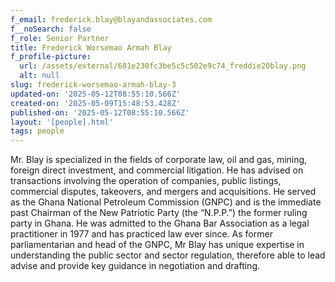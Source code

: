 ```yaml
---
f_email: frederick.blay@blayandassociates.com
f__noSearch: false
f_role: Senior Partner
title: Frederick Worsemao Armah Blay
f_profile-picture:
  url: /assets/external/681e230fc3be5c5c502e9c74_freddie20blay.png
  alt: null
slug: frederick-worsemao-armah-blay-3
updated-on: '2025-05-12T08:55:10.566Z'
created-on: '2025-05-09T15:48:53.428Z'
published-on: '2025-05-12T08:55:10.566Z'
layout: '[people].html'
tags: people
---
```


Mr. Blay is specialized in the fields of corporate law, oil and gas, mining, foreign direct investment, and commercial litigation. He has advised on transactions involving the operation of companies, public listings, commercial disputes, takeovers, and mergers and acquisitions. He served as the Ghana National Petroleum Commission (GNPC) and is the immediate past Chairman of the New Patriotic Party (the “N.P.P.”) the former ruling party in Ghana. He was admitted to the Ghana Bar Association as a legal practitioner in 1977 and has practiced law ever since. As former parliamentarian and head of the GNPC, Mr Blay has unique expertise in understanding the public sector and sector regulation, therefore able to lead advise and provide key guidance in negotiation and drafting.
